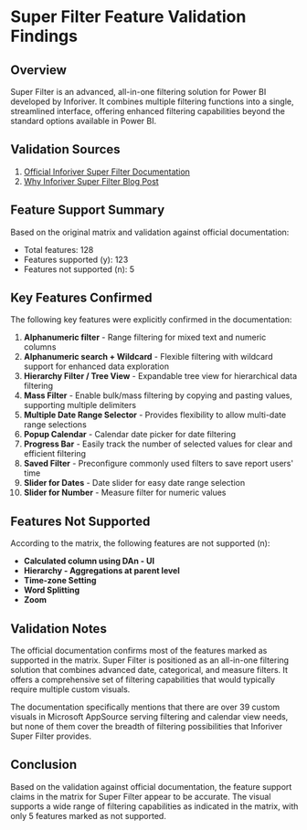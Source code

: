 # Super Filter Feature Validation Findings

## Overview

Super Filter is an advanced, all-in-one filtering solution for Power BI developed by Inforiver. It combines multiple filtering functions into a single, streamlined interface, offering enhanced filtering capabilities beyond the standard options available in Power BI.

## Validation Sources

1. [Official Inforiver Super Filter Documentation](https://docs.inforiver.com/super-filter)
2. [Why Inforiver Super Filter Blog Post](https://inforiver.com/blog/inforiver-super-filter/why-inforiver-super-filter/)

## Feature Support Summary

Based on the original matrix and validation against official documentation:

- Total features: 128
- Features supported (y): 123
- Features not supported (n): 5

## Key Features Confirmed

The following key features were explicitly confirmed in the documentation:

1. **Alphanumeric filter** - Range filtering for mixed text and numeric columns
2. **Alphanumeric search + Wildcard** - Flexible filtering with wildcard support for enhanced data exploration
3. **Hierarchy Filter / Tree View** - Expandable tree view for hierarchical data filtering
4. **Mass Filter** - Enable bulk/mass filtering by copying and pasting values, supporting multiple delimiters
5. **Multiple Date Range Selector** - Provides flexibility to allow multi-date range selections
6. **Popup Calendar** - Calendar date picker for date filtering
7. **Progress Bar** - Easily track the number of selected values for clear and efficient filtering
8. **Saved Filter** - Preconfigure commonly used filters to save report users' time
9. **Slider for Dates** - Date slider for easy date range selection
10. **Slider for Number** - Measure filter for numeric values

## Features Not Supported

According to the matrix, the following features are not supported (n):

- **Calculated column using DAn - UI**
- **Hierarchy - Aggregations at parent level**
- **Time-zone Setting**
- **Word Splitting**
- **Zoom**

## Validation Notes

The official documentation confirms most of the features marked as supported in the matrix. Super Filter is positioned as an all-in-one filtering solution that combines advanced date, categorical, and measure filters. It offers a comprehensive set of filtering capabilities that would typically require multiple custom visuals.

The documentation specifically mentions that there are over 39 custom visuals in Microsoft AppSource serving filtering and calendar view needs, but none of them cover the breadth of filtering possibilities that Inforiver Super Filter provides.

## Conclusion

Based on the validation against official documentation, the feature support claims in the matrix for Super Filter appear to be accurate. The visual supports a wide range of filtering capabilities as indicated in the matrix, with only 5 features marked as not supported.
